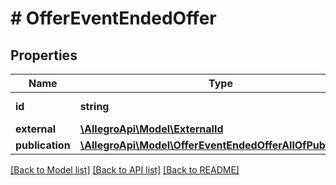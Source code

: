 # # OfferEventEndedOffer

## Properties

Name | Type | Description | Notes
------------ | ------------- | ------------- | -------------
**id** | **string** | The offer ID. |
**external** | [**\AllegroApi\Model\ExternalId**](ExternalId.md) |  | [optional]
**publication** | [**\AllegroApi\Model\OfferEventEndedOfferAllOfPublication**](OfferEventEndedOfferAllOfPublication.md) |  |

[[Back to Model list]](../../README.md#models) [[Back to API list]](../../README.md#endpoints) [[Back to README]](../../README.md)
